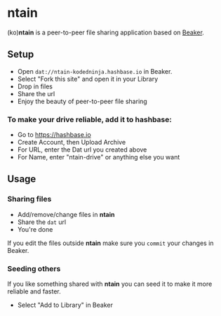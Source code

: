 # ntain
(ko)__ntain__ is a peer-to-peer file sharing application based on [Beaker](https://beakerbrowser.com/).

## Setup
- Open ```dat://ntain-kodedninja.hashbase.io``` in Beaker.
- Select "Fork this site" and open it in your Library
- Drop in files
- Share the url
- Enjoy the beauty of peer-to-peer file sharing

### To make your drive reliable, add it to hashbase:
- Go to https://hashbase.io
- Create Account, then Upload Archive
- For URL, enter the Dat url you created above
- For Name, enter "ntain-drive" or anything else you want

## Usage
### Sharing files
- Add/remove/change files in __ntain__
- Share the ```dat``` url
- You're done

If you edit the files outside __ntain__ make sure you ```commit``` your changes in Beaker.

### Seeding others
If you like something shared with __ntain__ you can seed it to make it more reliable and faster.
- Select "Add to Library" in Beaker

